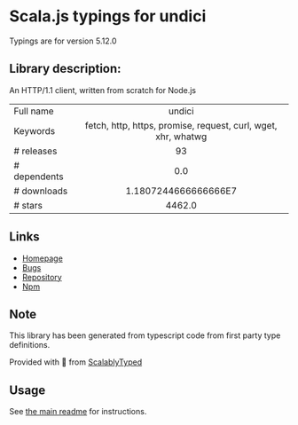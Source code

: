 
# Scala.js typings for undici

Typings are for version 5.12.0

## Library description:
An HTTP/1.1 client, written from scratch for Node.js

|                    |                 |
| ------------------ | :-------------: |
| Full name          | undici |
| Keywords           | fetch, http, https, promise, request, curl, wget, xhr, whatwg |
| # releases         | 93 |
| # dependents       | 0.0 |
| # downloads        | 1.1807244666666666E7 |
| # stars            | 4462.0 |

## Links
- [Homepage](https://undici.nodejs.org)
- [Bugs](https://github.com/nodejs/undici/issues)
- [Repository](https://github.com/nodejs/undici)
- [Npm](https://www.npmjs.com/package/undici)
    


## Note
This library has been generated from typescript code from first party type definitions.

Provided with :purple_heart: from [ScalablyTyped](https://github.com/oyvindberg/ScalablyTyped)

## Usage
See [the main readme](../../readme.md) for instructions.


